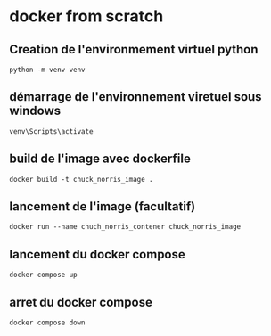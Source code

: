 # docker from scratch

## Creation de l'environmement virtuel python
```
python -m venv venv
```
## démarrage de l'environnement viretuel sous windows
```
venv\Scripts\activate
```
## build de l'image avec dockerfile
```
docker build -t chuck_norris_image .
```
## lancement de l'image (facultatif)
```
docker run --name chuch_norris_contener chuck_norris_image
```
## lancement du docker compose
```
docker compose up
```
## arret du docker compose
```
docker compose down
```
